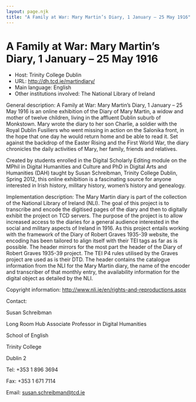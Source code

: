 ```yaml
---
layout: page.njk
title: "A Family at War: Mary Martin’s Diary, 1 January – 25 May 1916"
---
```

# A Family at War: Mary Martin’s Diary, 1 January – 25 May 1916




* Host: Trinity College Dublin
* URL: <http://dh.tcd.ie/martindiary/>
* Main language: English
* Other institutions involved: The National Library of Ireland



General description: 
 A Family at War: Mary Martin’s Diary, 1
 January – 25 May 1916 is an online exhibition of the Diary of Mary Martin, a widow and mother of twelve
 children, living in the affluent Dublin suburb of Monkstown. Mary wrote the diary
 to her son Charlie, a soldier with the Royal Dublin Fusiliers who went missing in
 action on the Salonika front, in the hope that one day he would return home and be
 able to read it. Set against the backdrop of the Easter Rising and the First World
 War, the diary chronicles the daily activities of Mary, her family, friends and relatives.


Created by students enrolled in the Digital Scholarly Editing module on the MPhil
 in Digital Humanities and Culture and PhD in Digital Arts and Humanities (DAH) taught
 by Susan Schreibman, Trinity College Dublin, Spring 2012, this online exhibition is
 a fascinating source for anyone interested in Irish history, military history, women’s
 history and genealogy.



Implementation description:
 The Mary Martin diary is part of the collection of the National Library of Ireland
 (NLI). The goal of this project is to transcribe and encode the digitised pages of
 the diary and then to digitally exhibit the project on TCD servers. The purpose of
 the project is to allow increased access to the diaries for a general audience interested
 in the social and military aspects of Ireland in 1916. As this project entails working
 with the framework of the Diary of Robert Graves 1935-39 website, the encoding has
 been tailored to align itself with their TEI tags as far as is possible. The header
 mirrors for the most part the header of the Diary of Robert Graves 1935-39 project.
 The TEI P4 rules utilised by the Graves project are used as is their DTD. The header
 contains the catalogue information from the NLI for the Mary Martin diary, the name
 of the encoder and transcriber of that monthly entry, the availability information
 for the digital object as detailed by the NLI. 
 



Copyright information: <http://www.nli.ie/en/rights-and-reproductions.aspx>



Contact:
 



 Susan Schreibman
 
 Long Room Hub Associate Professor in Digital Humanities
 
 School of English
 
 Trinity College
 
 Dublin 2
 
 Tel: +353 1 896 3694
 
 Fax: +353 1 671 7114
 
 Email: [susan.schreibman@tcd.ie](mailto:susan.schreibman@tcd.ie)



